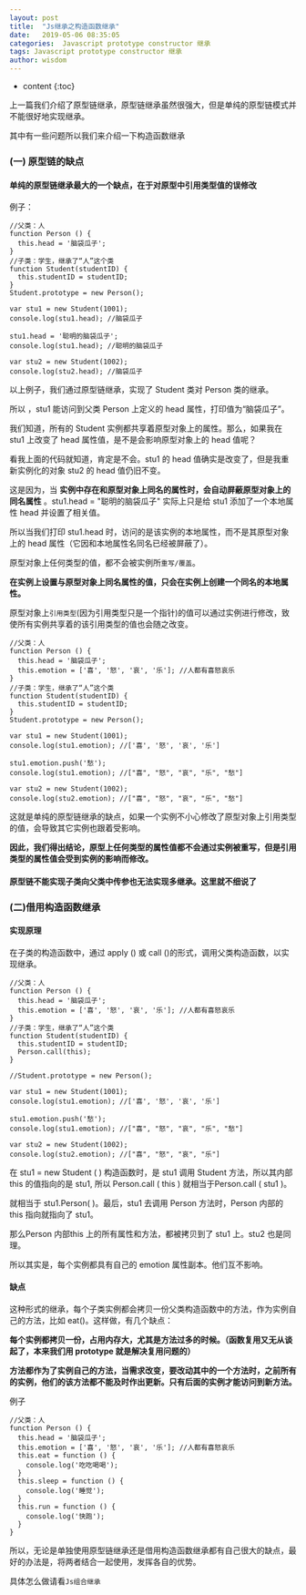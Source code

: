 ```yaml
---
layout: post
title:  "Js继承之构造函数继承"
date:   2019-05-06 08:35:05
categories:  Javascript prototype constructor 继承
tags: Javascript prototype constructor 继承
author: wisdom
---
```


* content
{:toc}

上一篇我们介绍了原型链继承，原型链继承虽然很强大，但是单纯的原型链模式并不能很好地实现继承。

其中有一些问题所以我们来介绍一下构造函数继承






### (一) 原型链的缺点

#### 单纯的原型链继承最大的一个缺点，在于对原型中引用类型值的误修改

例子：

    //父类：人
    function Person () {
      this.head = '脑袋瓜子';
    }
    //子类：学生，继承了“人”这个类
    function Student(studentID) {
      this.studentID = studentID;
    }
    Student.prototype = new Person();

    var stu1 = new Student(1001);
    console.log(stu1.head); //脑袋瓜子

    stu1.head = '聪明的脑袋瓜子';
    console.log(stu1.head); //聪明的脑袋瓜子
    
    var stu2 = new Student(1002);
    console.log(stu2.head); //脑袋瓜子
        
以上例子，我们通过原型链继承，实现了 Student 类对 Person 类的继承。

所以 ，stu1 能访问到父类 Person 上定义的 head 属性，打印值为“脑袋瓜子”。

我们知道，所有的 Student 实例都共享着原型对象上的属性。那么，如果我在 stu1 上改变了 head 属性值，是不是会影响原型对象上的 head 值呢？

看我上面的代码就知道，肯定是不会。stu1 的 head 值确实是改变了，但是我重新实例化的对象 stu2 的 head 值仍旧不变。

这是因为，当 **实例中存在和原型对象上同名的属性时，会自动屏蔽原型对象上的同名属性** 。stu1.head = "聪明的脑袋瓜子" 实际上只是给 stu1 添加了一个本地属性 head 并设置了相关值。

所以当我们打印 stu1.head 时，访问的是该实例的本地属性，而不是其原型对象上的 head 属性（它因和本地属性名同名已经被屏蔽了）。

原型对象上任何类型的值，都不会被实例所`重写/覆盖`。

**在实例上设置与原型对象上同名属性的值，只会在实例上创建一个同名的本地属性。**

    

原型对象上`引用类型`(因为引用类型只是一个指针)的值可以通过实例进行修改，致使所有实例共享着的该引用类型的值也会随之改变。

    //父类：人
    function Person () {
      this.head = '脑袋瓜子';
      this.emotion = ['喜', '怒', '哀', '乐']; //人都有喜怒哀乐
    }
    //子类：学生，继承了“人”这个类
    function Student(studentID) {
      this.studentID = studentID;
    }
    Student.prototype = new Person();

    var stu1 = new Student(1001);
    console.log(stu1.emotion); //['喜', '怒', '哀', '乐']

    stu1.emotion.push('愁');
    console.log(stu1.emotion); //["喜", "怒", "哀", "乐", "愁"]
    
    var stu2 = new Student(1002);
    console.log(stu2.emotion); //["喜", "怒", "哀", "乐", "愁"]
    
这就是单纯的原型链继承的缺点，如果一个实例不小心修改了原型对象上引用类型的值，会导致其它实例也跟着受影响。

**因此，我们得出结论，原型上任何类型的属性值都不会通过实例被重写，但是引用类型的属性值会受到实例的影响而修改。**

#### 原型链不能实现子类向父类中传参也无法实现多继承。这里就不细说了

### (二)借用构造函数继承

#### 实现原理

在子类的构造函数中，通过 apply () 或 call ()的形式，调用父类构造函数，以实现继承。

    //父类：人
    function Person () {
      this.head = '脑袋瓜子';
      this.emotion = ['喜', '怒', '哀', '乐']; //人都有喜怒哀乐
    }
    //子类：学生，继承了“人”这个类
    function Student(studentID) {
      this.studentID = studentID;
      Person.call(this);
    }
    
    //Student.prototype = new Person();

    var stu1 = new Student(1001);
    console.log(stu1.emotion); //['喜', '怒', '哀', '乐']

    stu1.emotion.push('愁');
    console.log(stu1.emotion); //["喜", "怒", "哀", "乐", "愁"]
    
    var stu2 = new Student(1002);
    console.log(stu2.emotion); //["喜", "怒", "哀", "乐"]
    
在 stu1 = new Student ( ) 构造函数时，是 stu1 调用 Student 方法，所以其内部 this 的值指向的是 stu1, 所以 Person.call ( this ) 就相当于Person.call ( stu1 )。

就相当于 stu1.Person( )。最后，stu1 去调用 Person 方法时，Person 内部的 this 指向就指向了 stu1。

那么Person 内部this 上的所有属性和方法，都被拷贝到了 stu1 上。stu2 也是同理。

所以其实是，每个实例都具有自己的 emotion 属性副本。他们互不影响。
 
#### 缺点

这种形式的继承，每个子类实例都会拷贝一份父类构造函数中的方法，作为实例自己的方法，比如 eat()。这样做，有几个缺点：

**每个实例都拷贝一份，占用内存大，尤其是方法过多的时候。（函数复用又无从谈起了，本来我们用 prototype 就是解决复用问题的）**

**方法都作为了实例自己的方法，当需求改变，要改动其中的一个方法时，之前所有的实例，他们的该方法都不能及时作出更新。只有后面的实例才能访问到新方法。**

例子

    //父类：人
    function Person () {
      this.head = '脑袋瓜子';
      this.emotion = ['喜', '怒', '哀', '乐']; //人都有喜怒哀乐
      this.eat = function () {
        console.log('吃吃喝喝');
      }
      this.sleep = function () {
        console.log('睡觉');
      }
      this.run = function () {
        console.log('快跑');
      }
    }
    
所以，无论是单独使用原型链继承还是借用构造函数继承都有自己很大的缺点，最好的办法是，将两者结合一起使用，发挥各自的优势。

具体怎么做请看`Js组合继承`

